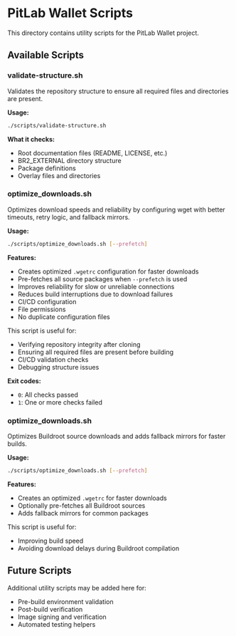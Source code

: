 # PitLab Wallet Scripts

This directory contains utility scripts for the PitLab Wallet project.

## Available Scripts

### validate-structure.sh

Validates the repository structure to ensure all required files and directories are present.

**Usage:**
```bash
./scripts/validate-structure.sh
```

**What it checks:**
- Root documentation files (README, LICENSE, etc.)
- BR2_EXTERNAL directory structure
- Package definitions
- Overlay files and directories

### optimize_downloads.sh

Optimizes download speeds and reliability by configuring wget with better timeouts, retry logic, and fallback mirrors.

**Usage:**
```bash
./scripts/optimize_downloads.sh [--prefetch]
```

**Features:**
- Creates optimized `.wgetrc` configuration for faster downloads
- Pre-fetches all source packages when `--prefetch` is used
- Improves reliability for slow or unreliable connections
- Reduces build interruptions due to download failures
- CI/CD configuration
- File permissions
- No duplicate configuration files

This script is useful for:
- Verifying repository integrity after cloning
- Ensuring all required files are present before building
- CI/CD validation checks
- Debugging structure issues

**Exit codes:**
- `0`: All checks passed
- `1`: One or more checks failed

### optimize_downloads.sh

Optimizes Buildroot source downloads and adds fallback mirrors for faster builds.

**Usage:**
```bash
./scripts/optimize_downloads.sh [--prefetch]
```

**Features:**
- Creates an optimized `.wgetrc` for faster downloads
- Optionally pre-fetches all Buildroot sources
- Adds fallback mirrors for common packages

This script is useful for:
- Improving build speed
- Avoiding download delays during Buildroot compilation

## Future Scripts

Additional utility scripts may be added here for:
- Pre-build environment validation
- Post-build verification
- Image signing and verification
- Automated testing helpers
